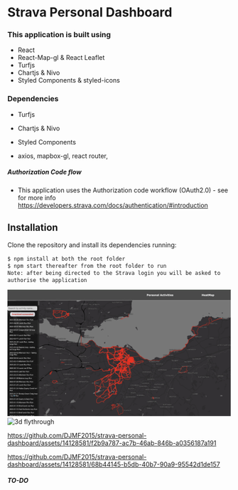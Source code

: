 #  Strava Personal Dashboard

### This application is built using 
- React
- React-Map-gl & React Leaflet
- Turfjs
- Chartjs & Nivo
- Styled Components & styled-icons

### Dependencies  
- Turfjs
- Chartjs & Nivo
- Styled Components

- axios, mapbox-gl, react router,

##### Authorization Code flow 
* This application uses the Authorization code workflow (OAuth2.0) - see for more info https://developers.strava.com/docs/authentication/#introduction

## Installation
 
Clone the repository and install its dependencies running:

    $ npm install at both the root folder
    $ npm start thereafter from the root folder to run
    Note: after being directed to the Strava login you will be asked to authorise the application

<p align="left">
  <img src="heatmap.png"  title="heatmap">

  <img src="flythrough.png"  title="3d flythrough">
 
</p>

https://github.com/DJMF2015/strava-personal-dashboard/assets/14128581/f2b9a787-ac7b-46ab-846b-a0356187a191

https://github.com/DJMF2015/strava-personal-dashboard/assets/14128581/68b44145-b5db-40b7-90a9-95542d1de157

##### TO-DO  
